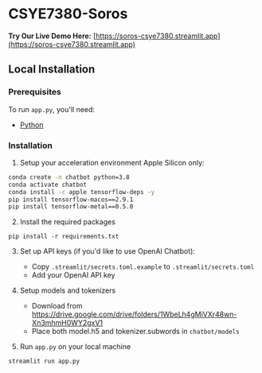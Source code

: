 # CSYE7380-Soros

**Try Our Live Demo Here:** [https://soros-csye7380.streamlit.app](https://soros-csye7380.streamlit.app)

Local Installation
------------------

### Prerequisites

To run `app.py`, you'll need:
* [Python](https://www.python.org/downloads/)
    
### Installation


1.  Setup your acceleration environment Apple Silicon only:
```zsh
conda create -n chatbot python=3.8
conda activate chatbot
conda install -c apple tensorflow-deps -y
pip install tensorflow-macos==2.9.1
pip install tensorflow-metal==0.5.0
```

2. Install the required packages

```
pip install -r requirements.txt
```

3. Set up API keys (if you'd like to use OpenAI Chatbot):
   - Copy `.streamlit/secrets.toml.example` to `.streamlit/secrets.toml`
   - Add your OpenAI API key

4. Setup models and tokenizers
   - Download from https://drive.google.com/drive/folders/1WbeLh4gMiVXr48wn-Xn3mhmH0WY2gxV1
   - Place both model.h5 and tokenizer.subwords in `chatbot/models`


5. Run `app.py` on your local machine

```
streamlit run app.py
```
